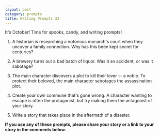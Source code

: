 ```yaml
---
layout: post
category: prompts
title: Writing Prompts 22
---
```


It's October! Time for spooks, candy, and writing prompts!

<!--excerpt-->

1. A historian is researching a notorious monarch's court when they uncover a family connection. Why has this been kept secret for centuries?

2. A brewery turns out a bad batch of liquor. Was it an accident, or was it sabotage?

3. The main character discovers a plot to kill their lover -- a noble. To protect their beloved, the main character sabotages the assassination plot.

4. Create your own commune that's gone wrong. A character wanting to escape is often the protagonist, but try making them the antagonist of your story.

5. Write a story that takes place in the aftermath of a disaster.

**If you use any of these prompts, please share your story or a link to your story in the comments below.**
